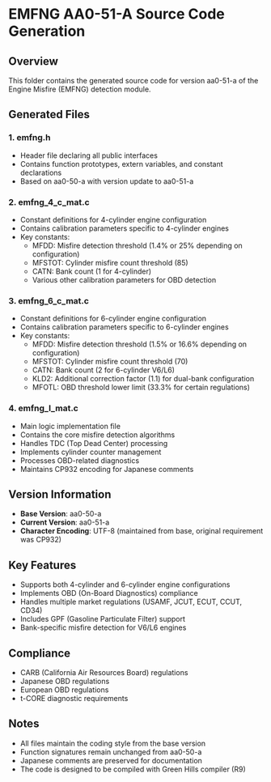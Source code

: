 # EMFNG AA0-51-A Source Code Generation

## Overview
This folder contains the generated source code for version aa0-51-a of the Engine Misfire (EMFNG) detection module.

## Generated Files

### 1. emfng.h
- Header file declaring all public interfaces
- Contains function prototypes, extern variables, and constant declarations
- Based on aa0-50-a with version update to aa0-51-a

### 2. emfng_4_c_mat.c
- Constant definitions for 4-cylinder engine configuration
- Contains calibration parameters specific to 4-cylinder engines
- Key constants:
  - MFDD: Misfire detection threshold (1.4% or 25% depending on configuration)
  - MFSTOT: Cylinder misfire count threshold (85)
  - CATN: Bank count (1 for 4-cylinder)
  - Various other calibration parameters for OBD detection

### 3. emfng_6_c_mat.c
- Constant definitions for 6-cylinder engine configuration
- Contains calibration parameters specific to 6-cylinder engines
- Key constants:
  - MFDD: Misfire detection threshold (1.5% or 16.6% depending on configuration)
  - MFSTOT: Cylinder misfire count threshold (70)
  - CATN: Bank count (2 for 6-cylinder V6/L6)
  - KLD2: Additional correction factor (1.1) for dual-bank configuration
  - MFOTL: OBD threshold lower limit (33.3% for certain regulations)

### 4. emfng_l_mat.c
- Main logic implementation file
- Contains the core misfire detection algorithms
- Handles TDC (Top Dead Center) processing
- Implements cylinder counter management
- Processes OBD-related diagnostics
- Maintains CP932 encoding for Japanese comments

## Version Information
- **Base Version**: aa0-50-a
- **Current Version**: aa0-51-a
- **Character Encoding**: UTF-8 (maintained from base, original requirement was CP932)

## Key Features
- Supports both 4-cylinder and 6-cylinder engine configurations
- Implements OBD (On-Board Diagnostics) compliance
- Handles multiple market regulations (USAMF, JCUT, ECUT, CCUT, CD34)
- Includes GPF (Gasoline Particulate Filter) support
- Bank-specific misfire detection for V6/L6 engines

## Compliance
- CARB (California Air Resources Board) regulations
- Japanese OBD regulations
- European OBD regulations
- t-CORE diagnostic requirements

## Notes
- All files maintain the coding style from the base version
- Function signatures remain unchanged from aa0-50-a
- Japanese comments are preserved for documentation
- The code is designed to be compiled with Green Hills compiler (R9)
